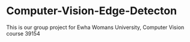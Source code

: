 # Computer-Vision-Edge-Detecton
This is our group project for Ewha Womans University, Computer Vision course 39154
